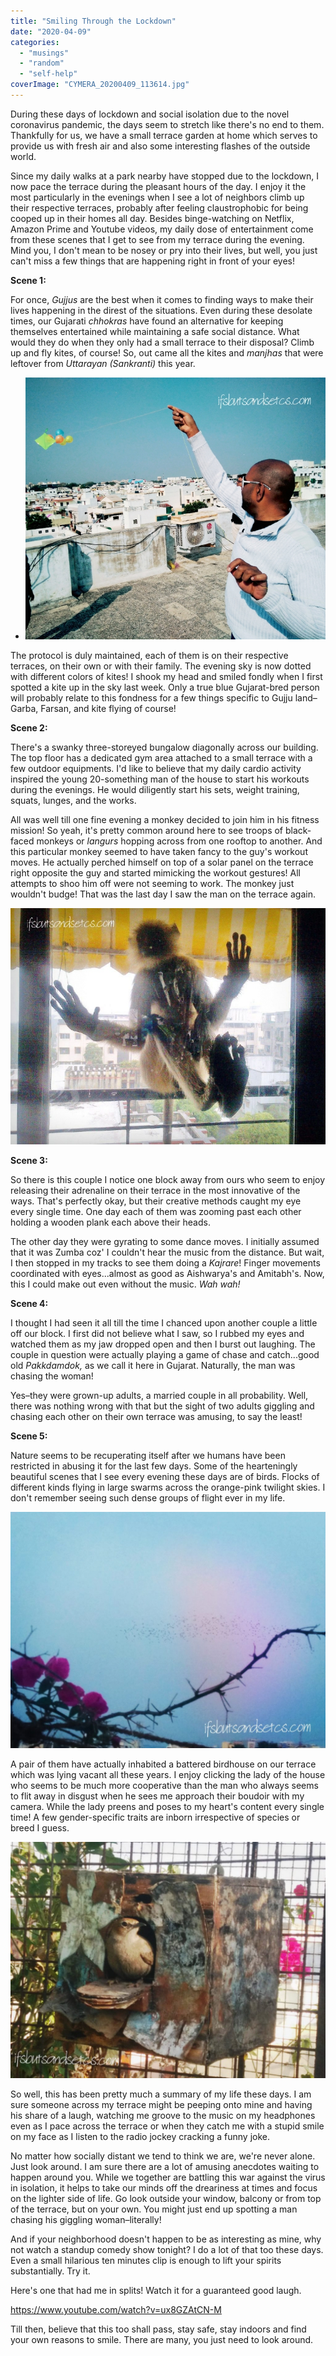 ```yaml
---
title: "Smiling Through the Lockdown"
date: "2020-04-09"
categories: 
  - "musings"
  - "random"
  - "self-help"
coverImage: "CYMERA_20200409_113614.jpg"
---
```


During these days of lockdown and social isolation due to the novel coronavirus pandemic, the days seem to stretch like there's no end to them. Thankfully for us, we have a small terrace garden at home which serves to provide us with fresh air and also some interesting flashes of the outside world.

Since my daily walks at a park nearby have stopped due to the lockdown, I now pace the terrace during the pleasant hours of the day. I enjoy it the most particularly in the evenings when I see a lot of neighbors climb up their respective terraces, probably after feeling claustrophobic for being cooped up in their homes all day. Besides binge-watching on Netflix, Amazon Prime and Youtube videos, my daily dose of entertainment come from these scenes that I get to see from my terrace during the evening. Mind you, I don't mean to be nosey or pry into their lives, but well, you just can't miss a few things that are happening right in front of your eyes!

**Scene 1:**

For once, _Gujjus_ are the best when it comes to finding ways to make their lives happening in the direst of the situations. Even during these desolate times, our Gujarati _chhokras_ have found an alternative for keeping themselves entertained while maintaining a safe social distance. What would they do when they only had a small terrace to their disposal? Climb up and fly kites, of course! So, out came all the kites and _manjhas_ that were leftover from _Uttarayan (Sankranti)_ this year.

- ![](images/CYMERA_20200409_114824.jpg)

The protocol is duly maintained, each of them is on their respective terraces, on their own or with their family. The evening sky is now dotted with different colors of kites! I shook my head and smiled fondly when I first spotted a kite up in the sky last week. Only a true blue Gujarat-bred person will probably relate to this fondness for a few things specific to Gujju land–Garba, Farsan, and kite flying of course!

**Scene 2:**

There's a swanky three-storeyed bungalow diagonally across our building. The top floor has a dedicated gym area attached to a small terrace with a few outdoor equipments. I'd like to believe that my daily cardio activity inspired the young 20-something man of the house to start his workouts during the evenings. He would diligently start his sets, weight training, squats, lunges, and the works.

All was well till one fine evening a monkey decided to join him in his fitness mission! So yeah, it's pretty common around here to see troops of black-faced monkeys or _langurs_ hopping across from one rooftop to another. And this particular monkey seemed to have taken fancy to the guy's workout moves. He actually perched himself on top of a solar panel on the terrace right opposite the guy and started mimicking the workout gestures! All attempts to shoo him off were not seeming to work. The monkey just wouldn't budge! That was the last day I saw the man on the terrace again.

![](images/CYMERA_20200409_121744.jpg)

**Scene 3:**

So there is this couple I notice one block away from ours who seem to enjoy releasing their adrenaline on their terrace in the most innovative of the ways. That's perfectly okay, but their creative methods caught my eye every single time. One day each of them was zooming past each other holding a wooden plank each above their heads.

The other day they were gyrating to some dance moves. I initially assumed that it was Zumba coz' I couldn't hear the music from the distance. But wait, I then stopped in my tracks to see them doing a _Kajrare_! Finger movements coordinated with eyes...almost as good as Aishwarya's and Amitabh's. Now, this I could make out even without the music. _Wah wah!_

**Scene 4:**

I thought I had seen it all till the time I chanced upon another couple a little off our block. I first did not believe what I saw, so I rubbed my eyes and watched them as my jaw dropped open and then I burst out laughing. The couple in question were actually playing a game of chase and catch...good old _Pakkdamdok,_ as we call it here in Gujarat. Naturally, the man was chasing the woman!

Yes–they were grown-up adults, a married couple in all probability. Well, there was nothing wrong with that but the sight of two adults giggling and chasing each other on their own terrace was amusing, to say the least!

**Scene 5:**

Nature seems to be recuperating itself after we humans have been restricted in abusing it for the last few days. Some of the hearteningly beautiful scenes that I see every evening these days are of birds. Flocks of different kinds flying in large swarms across the orange-pink twilight skies. I don't remember seeing such dense groups of flight ever in my life.

![](images/CYMERA_20200409_113614-1024x768.jpg)

A pair of them have actually inhabited a battered birdhouse on our terrace which was lying vacant all these years. I enjoy clicking the lady of the house who seems to be much more cooperative than the man who always seems to flit away in disgust when he sees me approach their boudoir with my camera. While the lady preens and poses to my heart's content every single time! A few gender-specific traits are inborn irrespective of species or breed I guess.

![](images/CYMERA_20200409_114217-1024x768.jpg)

So well, this has been pretty much a summary of my life these days. I am sure someone across my terrace might be peeping onto mine and having his share of a laugh, watching me groove to the music on my headphones even as I pace across the terrace or when they catch me with a stupid smile on my face as I listen to the radio jockey cracking a funny joke.

No matter how socially distant we tend to think we are, we're never alone. Just look around. I am sure there are a lot of amusing anecdotes waiting to happen around you. While we together are battling this war against the virus in isolation, it helps to take our minds off the dreariness at times and focus on the lighter side of life. Go look outside your window, balcony or from top of the terrace, but on your own. You might just end up spotting a man chasing his giggling woman–literally!

And if your neighborhood doesn't happen to be as interesting as mine, why not watch a standup comedy show tonight? I do a lot of that too these days. Even a small hilarious ten minutes clip is enough to lift your spirits substantially. Try it.

Here's one that had me in splits! Watch it for a guaranteed good laugh.

https://www.youtube.com/watch?v=ux8GZAtCN-M

Till then, believe that this too shall pass, stay safe, stay indoors and find your own reasons to smile. There are many, you just need to look around.
